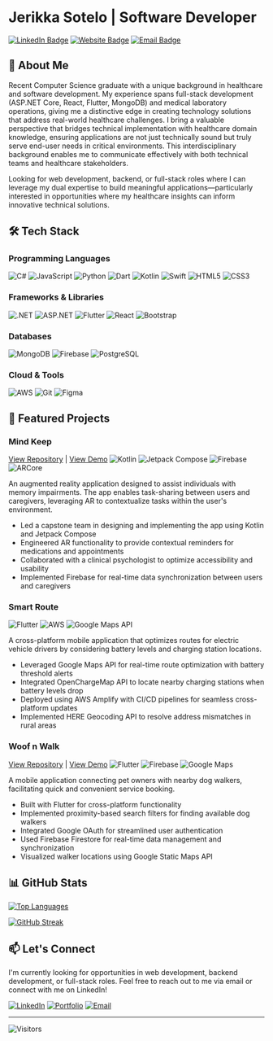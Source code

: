# Jerikka Sotelo | Software Developer

[![LinkedIn Badge](https://img.shields.io/badge/LinkedIn-0077B5?style=for-the-badge&logo=linkedin&logoColor=white)](https://linkedin.com/in/jerikka-sotelo)
[![Website Badge](https://img.shields.io/badge/Website-3b5998?style=for-the-badge&logo=google-chrome&logoColor=white)](https://jerikkasotelo.com)
[![Email Badge](https://img.shields.io/badge/Email-D14836?style=for-the-badge&logo=gmail&logoColor=white)](mailto:soteloje@proton.me)

## 👋 About Me

Recent Computer Science graduate with a unique background in healthcare and software development. My experience spans full-stack development (ASP.NET Core, React, Flutter, MongoDB) and medical laboratory operations, giving me a distinctive edge in creating technology solutions that address real-world healthcare challenges. I bring a valuable perspective that bridges technical implementation with healthcare domain knowledge, ensuring applications are not just technically sound but truly serve end-user needs in critical environments. This interdisciplinary background enables me to communicate effectively with both technical teams and healthcare stakeholders.

Looking for web development, backend, or full-stack roles where I can leverage my dual expertise to build meaningful applications—particularly interested in opportunities where my healthcare insights can inform innovative technical solutions.
## 🛠️ Tech Stack

### Programming Languages
![C#](https://img.shields.io/badge/C%23-239120?style=for-the-badge&logo=c-sharp&logoColor=white)
![JavaScript](https://img.shields.io/badge/JavaScript-F7DF1E?style=for-the-badge&logo=javascript&logoColor=black)
![Python](https://img.shields.io/badge/Python-3776AB?style=for-the-badge&logo=python&logoColor=white)
![Dart](https://img.shields.io/badge/Dart-0175C2?style=for-the-badge&logo=dart&logoColor=white)
![Kotlin](https://img.shields.io/badge/Kotlin-0095D5?style=for-the-badge&logo=kotlin&logoColor=white)
![Swift](https://img.shields.io/badge/Swift-FA7343?style=for-the-badge&logo=swift&logoColor=white)
![HTML5](https://img.shields.io/badge/HTML5-E34F26?style=for-the-badge&logo=html5&logoColor=white)
![CSS3](https://img.shields.io/badge/CSS3-1572B6?style=for-the-badge&logo=css3&logoColor=white)

### Frameworks & Libraries
![.NET](https://img.shields.io/badge/.NET-512BD4?style=for-the-badge&logo=dotnet&logoColor=white)
![ASP.NET](https://img.shields.io/badge/ASP.NET-5C2D91?style=for-the-badge&logo=.net&logoColor=white)
![Flutter](https://img.shields.io/badge/Flutter-02569B?style=for-the-badge&logo=flutter&logoColor=white)
![React](https://img.shields.io/badge/React-20232A?style=for-the-badge&logo=react&logoColor=61DAFB)
![Bootstrap](https://img.shields.io/badge/Bootstrap-563D7C?style=for-the-badge&logo=bootstrap&logoColor=white)

### Databases
![MongoDB](https://img.shields.io/badge/MongoDB-4EA94B?style=for-the-badge&logo=mongodb&logoColor=white)
![Firebase](https://img.shields.io/badge/Firebase-FFCA28?style=for-the-badge&logo=firebase&logoColor=black)
![PostgreSQL](https://img.shields.io/badge/PostgreSQL-316192?style=for-the-badge&logo=postgresql&logoColor=white)

### Cloud & Tools
![AWS](https://img.shields.io/badge/AWS-232F3E?style=for-the-badge&logo=amazon-aws&logoColor=white)
![Git](https://img.shields.io/badge/Git-F05032?style=for-the-badge&logo=git&logoColor=white)
![Figma](https://img.shields.io/badge/Figma-F24E1E?style=for-the-badge&logo=figma&logoColor=white)

## 🚀 Featured Projects

### Mind Keep
[View Repository](https://gitfront.io/r/mrikka/3vNRvdyU7Tio/MindKeep/) | [View Demo](https://www.youtube.com/watch?v=eVVs7fHWK8c)
![Kotlin](https://img.shields.io/badge/Kotlin-0095D5?style=flat-square&logo=kotlin&logoColor=white)
![Jetpack Compose](https://img.shields.io/badge/Jetpack_Compose-4285F4?style=flat-square&logo=jetpack-compose&logoColor=white)
![Firebase](https://img.shields.io/badge/Firebase-FFCA28?style=flat-square&logo=firebase&logoColor=black)
![ARCore](https://img.shields.io/badge/ARCore-4285F4?style=flat-square&logo=google&logoColor=white)

An augmented reality application designed to assist individuals with memory impairments. The app enables task-sharing between users and caregivers, leveraging AR to contextualize tasks within the user's environment.

- Led a capstone team in designing and implementing the app using Kotlin and Jetpack Compose
- Engineered AR functionality to provide contextual reminders for medications and appointments
- Collaborated with a clinical psychologist to optimize accessibility and usability
- Implemented Firebase for real-time data synchronization between users and caregivers

### Smart Route
![Flutter](https://img.shields.io/badge/Flutter-02569B?style=flat-square&logo=flutter&logoColor=white)
![AWS](https://img.shields.io/badge/AWS-232F3E?style=flat-square&logo=amazon-aws&logoColor=white)
![Google Maps API](https://img.shields.io/badge/Google_Maps_API-4285F4?style=flat-square&logo=google-maps&logoColor=white)

A cross-platform mobile application that optimizes routes for electric vehicle drivers by considering battery levels and charging station locations.

- Leveraged Google Maps API for real-time route optimization with battery threshold alerts
- Integrated OpenChargeMap API to locate nearby charging stations when battery levels drop
- Deployed using AWS Amplify with CI/CD pipelines for seamless cross-platform updates
- Implemented HERE Geocoding API to resolve address mismatches in rural areas

### Woof n Walk
[View Repository](https://gitfront.io/r/mrikka/6mHdwpDzEEHH/WoofnWalk/) | [View Demo](https://www.youtube.com/watch?v=BAEvX1RzZbI)
![Flutter](https://img.shields.io/badge/Flutter-02569B?style=flat-square&logo=flutter&logoColor=white)
![Firebase](https://img.shields.io/badge/Firebase-FFCA28?style=flat-square&logo=firebase&logoColor=black)
![Google Maps](https://img.shields.io/badge/Google_Maps-4285F4?style=flat-square&logo=google-maps&logoColor=white)

A mobile application connecting pet owners with nearby dog walkers, facilitating quick and convenient service booking.

- Built with Flutter for cross-platform functionality
- Implemented proximity-based search filters for finding available dog walkers
- Integrated Google OAuth for streamlined user authentication
- Used Firebase Firestore for real-time data management and synchronization
- Visualized walker locations using Google Static Maps API

## 📊 GitHub Stats

[![Top Languages](https://github-readme-stats.vercel.app/api/top-langs/?username=jmsot15&layout=compact&theme=radical)](https://github.com/anuraghazra/github-readme-stats)

[![GitHub Streak](https://github-readme-streak-stats.herokuapp.com/?user=jmsot15&theme=radical)](https://git.io/streak-stats)

## 📫 Let's Connect

I'm currently looking for opportunities in web development, backend development, or full-stack roles. Feel free to reach out to me via email or connect with me on LinkedIn!

[![LinkedIn](https://img.shields.io/badge/linkedin-%230077B5.svg?style=for-the-badge&logo=linkedin&logoColor=white)](https://linkedin.com/in/jerikka-sotelo)
[![Portfolio](https://img.shields.io/badge/Portfolio-%23000000.svg?style=for-the-badge&logo=firefox&logoColor=#FF7139)](https://jerikkasotelo.com)
[![Email](https://img.shields.io/badge/Gmail-D14836?style=for-the-badge&logo=gmail&logoColor=white)](mailto:soteloje@proton.me)

---

![Visitors](https://visitor-badge.glitch.me/badge?page_id=jmsot15)
